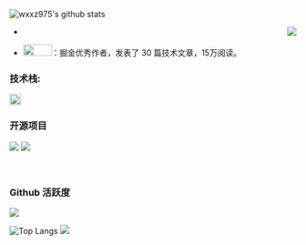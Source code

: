 
![wxxz975's github stats](https://github-readme-stats.vercel.app/api?username=wxxz975&show_icons=true&theme=vue)

- <img align="right" src="https://count.getloli.com/get/@:wxxz975?theme=gelbooru">

-   <a href="https://juejin.cn/user/1214304985296439/posts"><code><img height="20" width="50" src="./images/juejin.png"></code></a>：掘金优秀作者，发表了 30 篇技术文章，15万阅读。

### **技术栈:**

<a href="https://v3.cn.vuejs.org"><code><img height="20" src="./images/vue.png"></code></a>


### 开源项目

[![](https://github-readme-stats.vercel.app/api/pin/?username=wxxz975&repo=xRayDetection)](https://github.com/wxxz975/xRayDetection)
[![](https://github-readme-stats.vercel.app/api/pin/?username=zhg-SZPT&repo=FastSAM_Awsome_Openvino)](https://github.com/zhg-SZPT/FastSAM_Awsome_Openvino)
<br><br><br>

### Github 活跃度

[![](https://activity-graph.herokuapp.com/graph?username=wxxz975&theme=dracula)](https://github.com/wxxz975)


![Top Langs](https://github-readme-stats.vercel.app/api/top-langs/?username=wxxz975&langs_count=6)
![](https://github-readme-stats.vercel.app/api/top-langs/?username=wxxz975&layout=compact&langs_count=6)
